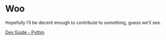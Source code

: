 # Woo

Hopefully I’ll be decent enough to contribute to something, guess we’ll see.

[Dev Guide - Pythin](https://devguide.python.org)

